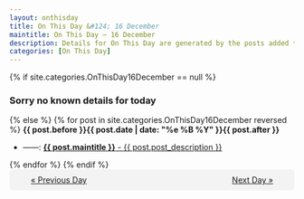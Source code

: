 ```yaml
---
layout: onthisday
title: On This Day &#124; 16 December
maintitle: On This Day — 16 December
description: Details for On This Day are generated by the posts added to the website so the content is subject to changes/updates over time.
categories: [On This Day]
---
```


{% if site.categories.OnThisDay16December == null %}
<h3>Sorry no known details for today</h3>
{% else %}
{% for post in site.categories.OnThisDay16December reversed %}
<strong>{{ post.before }}{{ post.date | date: "%e %B %Y" }}{{ post.after }}</strong>
<ul>
<li> ——: <a class="{{ post.class }}" href="{{ post.url }}"><strong>{{ post.maintitle }}</strong> - {{ post.post_description }}</a></li>
</ul>
{% endfor %}
{% endif %}

<div style="background-color: #f3f3f3; padding: 10px; border-radius: 5px; text-align: center; display: flex; justify-content: space-evenly;">
<a href="/onthisday/12/12-15">« Previous Day</a>
<span style="visibility:hidden;">[ Visit Leap Year February 29 ]</span>
<a href="/onthisday/12/12-17">Next Day »</a>
</div>
